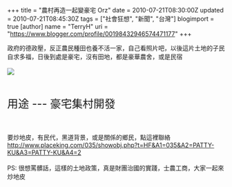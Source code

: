 +++
title = "農村再造一起變豪宅 Orz"
date = 2010-07-21T08:30:00Z
updated = 2010-07-21T08:45:30Z
tags = ["社會狂想", "新聞", "台灣"]
blogimport = true 
[author]
	name = "TerryH"
	uri = "https://www.blogger.com/profile/00198432946574471177"
+++

政府的德政壓，反正農民種田也養不活一家，自己看照片吧，以後這片土地的子民自求多福，日後到處是豪宅，沒有田地，都是豪華農舍，或是民宿<br /><br /><a href="http://picasaweb.google.com.tw/lh/photo/tPioyKPebTHvnvpITtC9lw?feat=embedwebsite"><img src="http://lh3.ggpht.com/_Bsjm2Qp0Duc/TEcSaiup5FI/AAAAAAAAA78/8OK949VZTU4/s640/salefarm.png" /></a><br /><br /><span style="font-size:180%;"><br />用途 --- 豪宅集村開發<br /></span><br /><br /><br />要炒地皮，有民代，黑道背景，或是關係的鄉民，點這裡聯絡 <a href="http://www.placeking.com/035/showobj.php?t=HF&A1=035&A2=PATTY-KU&A3=PATTY-KU&A4=2">http://www.placeking.com/035/showobj.php?t=HF&A1=035&A2=PATTY-KU&A3=PATTY-KU&A4=2</a><br /><br />PS: 很想罵髒話，這樣的土地政策，真是財團治國的實踐，士農工商，大家一起來炒地皮
